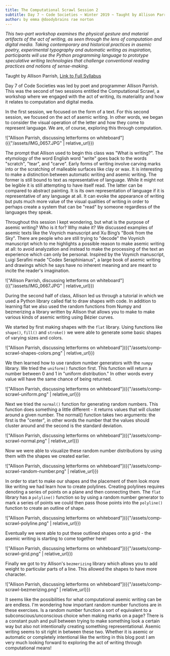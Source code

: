 ```yaml
---
title: The Computational Scrawl Session 2
subtitle: Day 7 ~ Code Societies ~ Winter 2019 ~ Taught by Allison Parrish
author: by emma @doodybrains rae norton
---
```


_This two-part workshop examines the physical gesture and material artifacts of the act of writing, as seen through the lens of computation and digital media. Taking contemporary and historical practices in asemic poetry, experimental typography and automatic writing as inspiration, participants will use the Python programming language to prototype speculative writing technologies that challenge conventional reading practices and notions of sense-making._

Taught by Allison Parrish, [Link to Full Syllabus](https://gist.github.com/aparrish/8c1a0fde5a7b9b025930edc8628f438f)

Day 7 of Code Societies was led by poet and programmer Allison Parrish. This was the second of two sessions entitled the Computational Scrawl, a workshop where we engaged with the act of writing, its materiality and how it relates to computation and digital media.

In the first session, we focused on the form of a text. For this second session, we focused on the act of asemic writing. In other words, we began to consider the visual operation of the letter and how they come to represent language. We are, of course, exploring this through computation.

!["Allison Parrish, discussing letterforms on whiteboard"]({{"/assets/IMG_0657.JPG" | relative_url}})

The prompt that Allison used to begin this class was "What is writing?". The etymology of the word English word "write" goes back to the words "scratch", "tear", and "carve". Early forms of writing involve carving marks into or the scratching of malleable surfaces like clay or wax. It is interesting to make a distinction between automatic writing and asemic writing. The former is still bound to text as representative of language. While it might not be legible it is still attempting to have itself read. The latter can be compared to abstract painting. It is its own representation of language if it is representative of any language at all. It can evoke the appearance of writing but puts much more value of the visual qualities of writing in order to perhaps create a system that can be "read" by someone regardless of the languages they speak.

Throughout this session I kept wondering, but what is the purpose of asemic writing? Who is it for? Why make it? We discussed examples of asemic texts like the Voynich manuscript and Xu Bing’s "Book from the Sky". There are people who are still trying to "decode" the Voynich manuscript which to me highlights a possible reason to make asemic writing at all: to avoid analyzation and instead to make the processing of the text an experience which can only be personal. Inspired by the Voynich manuscript, Luigi Serafini made "Codex Seraphinianus", a large book of asemic writing and drawings which he says have no inherent meaning and are meant to incite the reader's imagination.

!["Allison Parrish, discussing letterforms on whiteboard"]({{"/assets/IMG_0667.JPG" | relative_url}})

During the second half of class, Allison led us through a tutorial in which we used a Python library called flat to draw shapes with code. In addition to learning flat we also used the random functions from Numpy and bezmerizing a library written by Allison that allows you to make to make various kinds of asemic writing using Bézier curves.

We started by first making shapes with the `flat` library. Using functions like `shape()`, `fill()` and `stroke()` we were able to generate some basic shapes of varying sizes and colors.

!["Allison Parrish, discussing letterforms on whiteboard"]({{"/assets/comp-scrawl-shapes-colors.png" | relative_url}})

We then learned how to use random number generators with the `numpy` library. We tried the `uniform()` function first. This function will return a number between 0 and 1 in "uniform distribution." In other words every value will have the same chance of being returned.

!["Allison Parrish, discussing letterforms on whiteboard"]({{"/assets/comp-scrawl-uniform.png" | relative_url}})

Next we tried the `normal()` function for generating random numbers. This function does something a little different - it returns values that will cluster around a given number. The normal() function takes two arguments: the first is the "center", in other words the number that the values should cluster around and the second is the standard deviation.

!["Allison Parrish, discussing letterforms on whiteboard"]({{"/assets/comp-scrawl-normal.png" | relative_url}})

Now we were able to visualize these random number distributions by using them with the shapes we created earlier.

!["Allison Parrish, discussing letterforms on whiteboard"]({{"/assets/comp-scrawl-random-number.png" | relative_url}})

In order to start to make our shapes and the placement of them look more like writing we had learn how to create polylines. Creating polylines requires denoting a series of points on a plane and then connecting them. The `flat` library has a `polyline()` function so by using a random number generator to mark a series of points we could then pass those points into the `polyline()` function to create an outline of shape.

!["Allison Parrish, discussing letterforms on whiteboard"]({{"/assets/comp-scrawl-polyline.png" | relative_url}})

Eventually we were able to put these outlined shapes onto a grid - the asemic writing is starting to come together here!

!["Allison Parrish, discussing letterforms on whiteboard"]({{"/assets/comp-scrawl-grid.png" | relative_url}})

Finally we got to try Allison's `bezmerizing` library which allows you to add weight to particular parts of a line. This allowed the shapes to have more character.

!["Allison Parrish, discussing letterforms on whiteboard"]({{"/assets/comp-scrawl-bezmerizing.png" | relative_url}})

It seems like the possibilities for what computational asemic writing can be are endless. I'm wondering how important random number functions are in these exercises. Is a random number function a sort of equivalent to a subconscious/unconscious choice when making marks on a page? There is a constant push and pull between trying to make something look a certain way but also not intentionally creating something representational. Asemic writing seems to sit right in between these two. Whether it is asemic or automatic or completely intentional like the writing in this blog post I am very much looking forward to exploring the act of writing through computational means!

